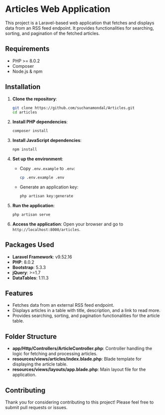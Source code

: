 # Articles Web Application

This project is a Laravel-based web application that fetches and displays data from an RSS feed endpoint. It provides functionalities for searching, sorting, and pagination of the fetched articles.

## Requirements

- PHP >= 8.0.2
- Composer
- Node.js & npm

## Installation

1. **Clone the repository**:
    ```bash
    git clone https://github.com/suchanamondal/Articles.git
    cd articles
    ```

2. **Install PHP dependencies**:
    ```bash
    composer install
    ```

3. **Install JavaScript dependencies**:
    ```bash
    npm install
    ```

4. **Set up the environment**:
    - Copy `.env.example` to `.env`:
      ```bash
      cp .env.example .env
      ```
    - Generate an application key:
      ```bash
      php artisan key:generate
      ```

5. **Run the application**:
    ```bash
    php artisan serve
    ```

6. **Access the application**:
    Open your browser and go to `http://localhost:8000/articles`.

## Packages Used

- **Laravel Framework**: v9.52.16
- **PHP**: 8.0.2
- **Bootstrap**: 5.3.3
- **jQuery**: >=1.7
- **DataTables**: 1.11.3

## Features

- Fetches data from an external RSS feed endpoint.
- Displays articles in a table with title, description, and a link to read more.
- Provides searching, sorting, and pagination functionalities for the article table.

## Folder Structure

- **app/Http/Controllers/ArticleController.php**: Controller handling the logic for fetching and processing articles.
- **resources/views/articles/index.blade.php**: Blade template for displaying the article table.
- **resources/views/layouts/app.blade.php**: Main layout file for the application.

## Contributing

Thank you for considering contributing to this project! Please feel free to submit pull requests or issues.

